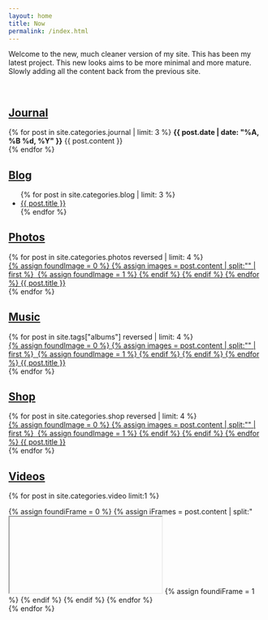 ```yaml
---
layout: home
title: Now
permalink: /index.html
---
```


Welcome to the new, much cleaner version of my site. This has been my latest project. This new looks aims to be more minimal and more mature. Slowly adding all the content back from the previous site.

<br>

## [Journal](/journal)
<div class="posts">
  {% for post in site.categories.journal | limit: 3 %}
    <strong><time datetime="{{ post.date | date_to_xmlschema }}" class="post-date">{{ post.date | date: "%A, %B %d, %Y" }}</time></strong>
    {{ post.content }}
    <br>
  {% endfor %}
</div>

## [Blog](/blog)
<div class="posts">
  <ul>
  {% for post in site.categories.blog | limit: 3 %}
    <li><a href="{{ post.url }}">{{ post.title }}</a></li>
  {% endfor %}
    </ul>
</div>

## [Photos](/photos)
<div class="grid">
  {% for post in site.categories.photos reversed | limit: 4 %}
	  <div class="gridBox">
	  	<a href="{{ post.url }}">
	  	{% assign foundImage = 0 %}
	  	{% assign images = post.content | split:"<img " %}
	  	{% for image in images %}
	    	{% if image contains 'src' %}
	        	{% if foundImage == 0 %}
	            	{% assign html = image | split:"/>" | first %}
	            	<img {{ html }} />
	            	{% assign foundImage = 1 %}
	        	{% endif %}
	    	{% endif %}
	  	{% endfor %}
	  	<span class="boxText">{{ post.title }}</span></a>
	  </div>
  {% endfor %}
</div>

## [Music](/music)
<div class="grid">
  {% for post in site.tags["albums"] reversed | limit: 4 %}
	  <div class="gridBox">
	  	<a href="{{ post.url }}">
	  	{% assign foundImage = 0 %}
	  	{% assign images = post.content | split:"<img " %}
	  	{% for image in images %}
	    	{% if image contains 'src' %}
	        	{% if foundImage == 0 %}
	            	{% assign html = image | split:"/>" | first %}
	            	<img {{ html }} />
	            	{% assign foundImage = 1 %}
	        	{% endif %}
	    	{% endif %}
	  	{% endfor %}
	  	<span class="boxText">{{ post.title }}</span></a>
	  </div>
  {% endfor %}
</div>

## [Shop](/shop)
<div class="grid">
  {% for post in site.categories.shop reversed | limit: 4 %}
	  <div class="gridBox">
	  	<a href="{{ post.url }}">
	  	{% assign foundImage = 0 %}
	  	{% assign images = post.content | split:"<img " %}
	  	{% for image in images %}
	    	{% if image contains 'src' %}
	        	{% if foundImage == 0 %}
	            	{% assign html = image | split:"/>" | first %}
	            	<img {{ html }} />
	            	{% assign foundImage = 1 %}
	        	{% endif %}
	    	{% endif %}
	  	{% endfor %}
	  	<span class="boxText">{{ post.title }}</span></a>
	  </div>
  {% endfor %}
</div>

## [Videos](/videos)
{% for post in site.categories.video limit:1 %}
  <div class="video">
  	{% assign foundiFrame = 0 %}
	{% assign iFrames = post.content | split:"<iframe " %}
	{% for iFrame in iFrames %}
		{% if iFrame contains 'src' %}
			{% if foundiFrame == 0 %}
				{% assign html = iFrame | split:">" | first %}
				<iframe {{ html }}></iframe>
				{% assign foundiFrame = 1 %}
			{% endif %}
		{% endif %}
	{% endfor %}
  </div>
{% endfor %}
